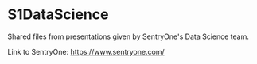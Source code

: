 # S1DataScience
Shared files from presentations given by SentryOne's Data Science team.

Link to SentryOne:  https://www.sentryone.com/
